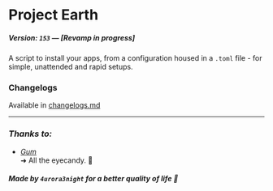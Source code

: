 # Project Earth 
##### Version: `153` — *[Revamp in progress]*
A script to install your apps, from a configuration housed in a `.toml` file - for simple, unattended and rapid setups. 


### Changelogs 
Available in  [changelogs.md](https://github.com/4urora3night/earth/blob/tera/changelog.md)
	
---
### *Thanks to:*
- [*Gum*](https://github.com/charmbracelet/gum) \
	➜ All the eyecandy. 👀
	
##### Made by `4urora3night` for a better quality of life 🌟
